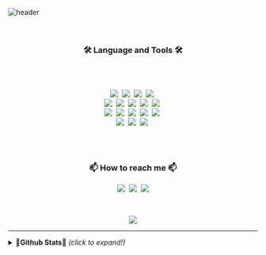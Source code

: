 ![header](https://capsule-render.vercel.app/api?type=soft&color=auto&height=150&section=header&text=ParkJuyoung&fontSize=70&animation=twinkling)
<br><br><br>
<h3 align="center">🛠 <strong>Language and Tools </strong>🛠</h3>
<br><br>
<p align="center">
  <img src="https://img.shields.io/badge/Python-3766AB?style=flat-square&logo=Python&logoColor=white"/></a>&nbsp 
  <img src="https://img.shields.io/badge/Java-007396?style=flat-square&logo=Java&logoColor=white"/></a>&nbsp 
  <img src="https://img.shields.io/badge/C++-00599C?style=flat-square&logo=C%2B%2B&logoColor=white"/></a>&nbsp 
  <img src="https://img.shields.io/badge/C-A8B9CC?style=flat-square&logo=C&logoColor=white"/></a>&nbsp <br>
  <img src="https://img.shields.io/badge/Spring-6DB33F?style=flat-square&logo=Spring&logoColor=white"/></a>&nbsp 
  <img src="https://img.shields.io/badge/Django-092E20?style=flat-square&logo=Django&logoColor=white"/></a>&nbsp 
  <img src="https://img.shields.io/badge/Flask-1572B6?style=flat-square&logo=Flask&logoColor=white"/></a>&nbsp
  <img src="https://img.shields.io/badge/Mysql-E6B91E?style=flat-square&logo=MySql&logoColor=white"/></a>&nbsp 
  <img src="https://img.shields.io/badge/Firebase-ffb13b?style=flat-square&logo=Firebase&logoColor=white"/></a>&nbsp <br>
  <img src="https://img.shields.io/badge/GCP-DB3552?style=flat-square&logo=google&logoColor=white"/></a>&nbsp 
  <img src="https://img.shields.io/badge/aws-333664?style=flat-square&logo=amazon-aws&logoColor=white"/></a>&nbsp 
  <img src="https://img.shields.io/badge/Docker-005571?style=flat-square&logo=Docker&logoColor=white"/></a>&nbsp 
  <img src="https://img.shields.io/badge/Kubernetes-005520?style=flat-square&logo=Kubernetes&logoColor=white"/></a>&nbsp 
  <img src="https://img.shields.io/badge/Kubeflow-004200?style=flat-square&logo=Kubernetes&logoColor=white"/></a>&nbsp <br>
  <img src="https://img.shields.io/badge/Tensorflow-FF5600?style=flat-square&logo=Tensorflow&logoColor=white"/></a>&nbsp
  <img src="https://img.shields.io/badge/Keras-FF3300?style=flat-square&logo=Keras&logoColor=white"/></a>&nbsp
  <img src="https://img.shields.io/badge/Octave-3399FF?style=flat-square&logo=Octave&logoColor=white"/></a>&nbsp
</p>

<br><br>
<h3 align="center"> 📫 <strong>How to reach me </strong>📫 </h3>
<p align="center">
  <a href="https://www.notion.so/My-Study-Blog-7891d76855104473a07593fba37777b6"><img src="https://img.shields.io/badge/Tech%20Blog-11B48A?style=flat-square&logo=Vimeo&logoColor=white&link=https://www.notion.so/My-Study-Blog-7891d76855104473a07593fba37777b6"/></a>&nbsp
  <a href="https://www.notion.so/e69cb44d3b1e449ab553e72be508fc09"><img src="https://img.shields.io/badge/Profile-E4405F?style=flat-square&logo=Instagram&logoColor=white&link=https://www.notion.so/e69cb44d3b1e449ab553e72be508fc09"/></a>&nbsp
  <a href="mailto:thebag789@gmail.com"><img src="https://img.shields.io/badge/Gmail-d14836?style=flat-square&logo=Gmail&logoColor=white&link=thebag789@gmail.com"/></a>
</p>
<br>

<p align="center">
  <a href="https://hits.seeyoufarm.com"><img src="https://hits.seeyoufarm.com/api/count/incr/badge.svg?url=https%3A%2F%2Fgithub.com%2FJuyoung4&count_bg=%23ED6DA3&title_bg=%2386757E&icon=github.svg&icon_color=%23E1DEDE&title=hits&edge_flat=false"/></a>
</p>

-----
<details>
<summary><b>🧡Github Stats🧡</b> <i>(click to expand!)</i></summary>
  
![Juyoung4's github stats](https://github-readme-stats.vercel.app/api?username=Juyoung4&hide=contribs,prs)

</details>
